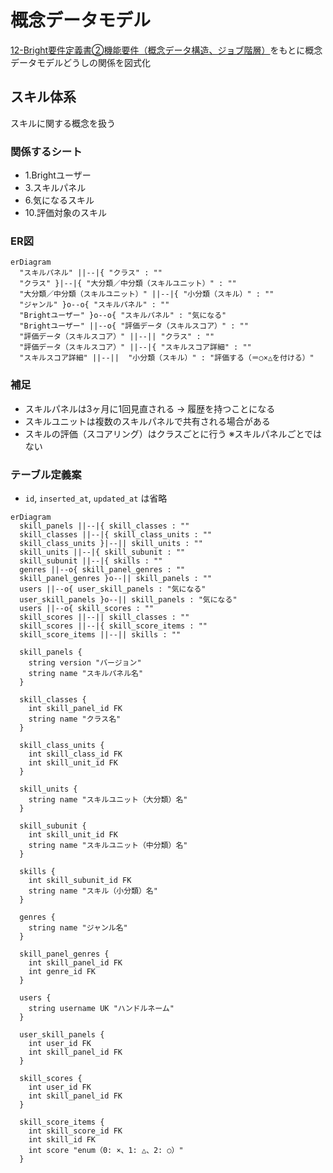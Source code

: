 # 概念データモデル

[12-Bright要件定義書②機能要件（概念データ構造、ジョブ階層）](https://docs.google.com/spreadsheets/d/1-MhX-jKPiplTCU3QrPsLUhzutxiXfkbVxwLA0wImA9s/edit#gid=1018705294)をもとに概念データモデルどうしの関係を図式化

## スキル体系

スキルに関する概念を扱う

### 関係するシート

- 1.Brightユーザー
- 3.スキルパネル
- 6.気になるスキル
- 10.評価対象のスキル

### ER図

```mermaid
erDiagram
  "スキルパネル" ||--|{ "クラス" : ""
  "クラス" }|--|{ "大分類／中分類（スキルユニット）" : ""
  "大分類／中分類（スキルユニット）" ||--|{ "小分類（スキル）" : ""
  "ジャンル" }o--o{ "スキルパネル" : ""
  "Brightユーザー" }o--o{ "スキルパネル" : "気になる"
  "Brightユーザー" ||--o{ "評価データ（スキルスコア）" : ""
  "評価データ（スキルスコア）" ||--|| "クラス" : ""
  "評価データ（スキルスコア）" ||--|{ "スキルスコア詳細" : ""
  "スキルスコア詳細" ||--||  "小分類（スキル）" : "評価する（＝○×△を付ける）"
```

### 補足

- スキルパネルは3ヶ月に1回見直される → 履歴を持つことになる
- スキルユニットは複数のスキルパネルで共有される場合がある
- スキルの評価（スコアリング）はクラスごとに行う ※スキルパネルごとではない

### テーブル定義案

- `id`, `inserted_at`, `updated_at` は省略

```mermaid
erDiagram
  skill_panels ||--|{ skill_classes : ""
  skill_classes ||--|{ skill_class_units : ""
  skill_class_units }|--|| skill_units : ""
  skill_units ||--|{ skill_subunit : ""
  skill_subunit ||--|{ skills : ""
  genres ||--o{ skill_panel_genres : ""
  skill_panel_genres }o--|| skill_panels : ""
  users ||--o{ user_skill_panels : "気になる"
  user_skill_panels }o--|| skill_panels : "気になる"
  users ||--o{ skill_scores : ""
  skill_scores ||--|| skill_classes : ""
  skill_scores ||--|{ skill_score_items : ""
  skill_score_items ||--|| skills : ""

  skill_panels {
    string version "バージョン"
    string name "スキルパネル名"
  }

  skill_classes {
    int skill_panel_id FK
    string name "クラス名"
  }

  skill_class_units {
    int skill_class_id FK
    int skill_unit_id FK
  }

  skill_units {
    string name "スキルユニット（大分類）名"
  }

  skill_subunit {
    int skill_unit_id FK
    string name "スキルユニット（中分類）名"
  }

  skills {
    int skill_subunit_id FK
    string name "スキル（小分類）名"
  }

  genres {
    string name "ジャンル名"
  }

  skill_panel_genres {
    int skill_panel_id FK
    int genre_id FK
  }

  users {
    string username UK "ハンドルネーム"
  }

  user_skill_panels {
    int user_id FK
    int skill_panel_id FK
  }

  skill_scores {
    int user_id FK
    int skill_panel_id FK
  }

  skill_score_items {
    int skill_score_id FK
    int skill_id FK
    int score "enum（0: ×、1: △、2: ○）"
  }
```
